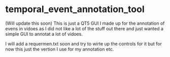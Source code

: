 # temporal_event_annotation_tool
(Will update this soon)
This is just a QT5 GUI I made up for the annotation of evens in vidoes as I did not like a lot of the stuff out there and just wanted a simple GUI to annotat a lot of vidoes.

I will add a requermen.txt soon and try to wirte up the controls for it but for now this just the vertion I use for my annotation etc.

